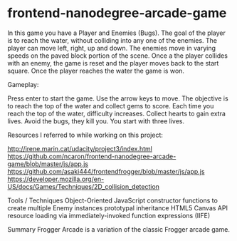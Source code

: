 frontend-nanodegree-arcade-game
===============================

In this game you have a Player and Enemies (Bugs). The goal of the player is to reach the water, without colliding into any one of the enemies. The player can move left, right, up and down. The enemies move in varying speeds on the paved block portion of the scene. Once a the player collides with an enemy, the game is reset and the player moves back to the start square. Once the player reaches the water the game is won.

Gameplay:

Press enter to start the game.
Use the arrow keys to move.
The objective is to reach the top of the water and collect gems to score.
Each time you reach the top of the water, difficulty increases.
Collect hearts to gain extra lives.
Avoid the bugs, they kill you. You start with three lives.

Resources I referred to while working on this project:

http://irene.marin.cat/udacity/project3/index.html
https://github.com/ncaron/frontend-nanodegree-arcade-game/blob/master/js/app.js
https://github.com/asaki444/frontendfrogger/blob/master/js/app.js
https://developer.mozilla.org/en-US/docs/Games/Techniques/2D_collision_detection

Tools / Techniques
Object-Oriented JavaScript
constructor functions to create multiple Enemy instances
prototypal inheritance
HTML5 Canvas API
resource loading via immediately-invoked function expressions (IIFE)


Summary
Frogger Arcade is a variation of the classic Frogger arcade game.

